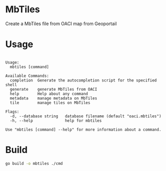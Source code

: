 # MbTiles

Create a MbTiles file from OACI map from Geoportail

# Usage

```manage MbTiles from OACI

Usage:
  mbtiles [command]

Available Commands:
  completion  Generate the autocompletion script for the specified shell
  generate    generate MbTiles from OACI
  help        Help about any command
  metadata    manage metadata on MbTiles
  tile        manage tiles on MbTiles

Flags:
  -d, --database string   database filename (default "oaci.mbtiles")
  -h, --help              help for mbtiles

Use "mbtiles [command] --help" for more information about a command.
```

# Build

```bash
go build -o mbtiles ./cmd
```